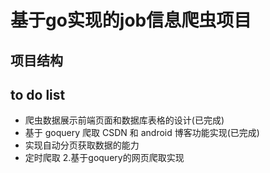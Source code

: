 # 基于go实现的job信息爬虫项目

## 项目结构

## to do list
-  爬虫数据展示前端页面和数据库表格的设计(已完成)
-  基于 goquery 爬取 CSDN 和 android 博客功能实现(已完成)
-  实现自动分页获取数据的能力
-  定时爬取 
2.基于goquery的网页爬取实现


